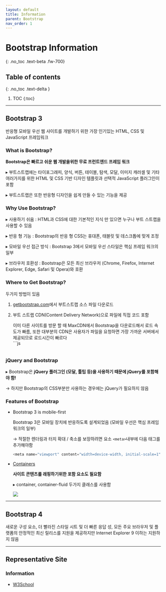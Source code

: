 ```yaml
---
layout: default
title: Information
parent: Bootstrap
nav_order: 1
---
```


# Bootstrap Information
{: .no_toc .text-beta .fw-700}

## Table of contents
{: .no_toc .text-delta }

1. TOC
{:toc}

---

## Bootstrap 3

반응형 모바일 우선 웹 사이트를 개발하기 위한 가장 인기있는 HTML, CSS 및 JavaScript 프레임워크

### What is Bootstrap?

**Bootstrap은 빠르고 쉬운 웹 개발을위한 무료 프런트엔드 프레임 워크**

&#9656; 부트스트랩에는 타이포그래피, 양식, 버튼, 테이블, 탐색, 모달, 이미지 캐러셀 및 기타 여러가지를 위한 HTML 및 CSS 기반 디자인 템플릿과 선택적 JavaScript 플러그인이 포함

&#9656; 부트스트랩은 또한 반응형 디자인을 쉽게 만들 수 있는 기능을 제공

### Why Use Bootstrap?

&#9656; 사용하기 쉬움 : HTML과 CSS에 대한 기본적인 지식 만 있으면 누구나 부트 스트랩을 사용할 수 있음

&#9656; 반응 형 기능 : Bootstrap의 반응 형 CSS는 휴대폰, 태블릿 및 데스크톱에 맞게 조정

&#9656; 모바일 우선 접근 방식 : Bootstrap 3에서 모바일 우선 스타일은 핵심 프레임 워크의 일부

&#9656; 브라우저 호환성 : Bootstrap은 모든 최신 브라우저 (Chrome, Firefox, Internet Explorer, Edge, Safari 및 Opera)와 
호환

### Where to Get Bootstrap?

두가지 방법이 있음

1. [getbootstrap.com](https://getbootstrap.com/)에서 부트스트랩 소스 파일 다운로드

2. 부트 스트랩 CDN(Content Delivery Network)으로 파일에 직접 코드 포함

    <div class="code-example" markdown="1">
    이미 다른 사이트를 방문 할 때 MaxCDN에서 Bootstrap을 다운로드해서 로드 속도가 빠름, 또한 대부분의 CDN은 사용자가 파일을 요청하면 가장 가까운 서버에서 제공되므로 로드시간이 빠르다
    </div>
    ```js
    <!-- Latest compiled and minified CSS -->
    <link rel="stylesheet" href="https://maxcdn.bootstrapcdn.com/bootstrap/3.4.1/css/bootstrap.min.css">

    <!-- jQuery library -->
    <script src="https://ajax.googleapis.com/ajax/libs/jquery/3.5.1/jquery.min.js"></script>

    <!-- Latest compiled JavaScript -->
    <script src="https://maxcdn.bootstrapcdn.com/bootstrap/3.4.1/js/bootstrap.min.js"></script>
    ```
    
### jQuery and Bootstrap

&#9656; Bootstrap은 **jQuery 플러그인 (모달, 툴팁 등)을 사용하기 때문에 jQuery를 포함해야 함!**

&#8594; 하지만 Bootstrap의 CSS부분만 사용하는 경우에는 jQuery가 필요하지 않음

### Features of Bootstrap

* Bootstrap 3 is mobile-first

    Bootstrap 3은 모바일 장치에 반응하도록 설계되었음 (모바일 우선은 핵심 프레임 워크의 일부)

    &#8594; 적절한 렌더링과 터치 확대 / 축소를 보장하려면 요소 `<meta>`내부에 다음 태그를 추가해야함

    ```js
    <meta name="viewport" content="width=device-width, initial-scale=1">
    ```

* [Containers]()

    **사이트 콘텐츠를 래핑하기위한 포함 요소도 필요함**

    &#9656; container, container-fluid 두가지 클래스를 사용함

    ![](https://gekdev.github.io/assets/images/bootstrap_intro.png)

---

## Bootstrap 4

새로운 구성 요소, 더 빨라진 스타일 시트 및 더 빠른 응답 성, 모든 주요 브라우저 및 플랫폼의 안정적인 최신 릴리스를 지원을 제공하지만 Internet Explorer 9 이하는 지원하지 않음

---

## Representative Site

### Information

* [W3School](https://www.w3schools.com/bootstrap/bootstrap_ver.asp)